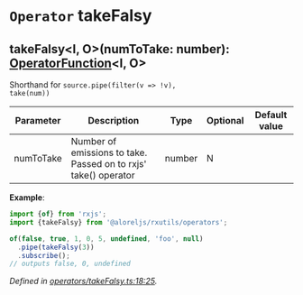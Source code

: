 # `Operator` takeFalsy

## takeFalsy\<I, O>(numToTake: number): [OperatorFunction](https://rxjs.dev/api/index/interface/OperatorFunction)\<I, O>

Shorthand for <code>source.pipe(filter(v => !v), take(num))</code>

| **Parameter** | **Description** | **Type** | **Optional** | **Default value** |
|---------------|-----------------|----------|--------------|-------------------|
| numToTake | Number of emissions to take. Passed on to rxjs' take() operator | number | N |  |

**Example**:
```typescript
import {of} from 'rxjs';
import {takeFalsy} from '@aloreljs/rxutils/operators';

of(false, true, 1, 0, 5, undefined, 'foo', null)
  .pipe(takeFalsy(3))
  .subscribe();
// outputs false, 0, undefined
```

*Defined in [operators/takeFalsy.ts:18:25](https://github.com/Alorel/rxutils/blob/5827c52/src/operators/takeFalsy.ts#L18).*